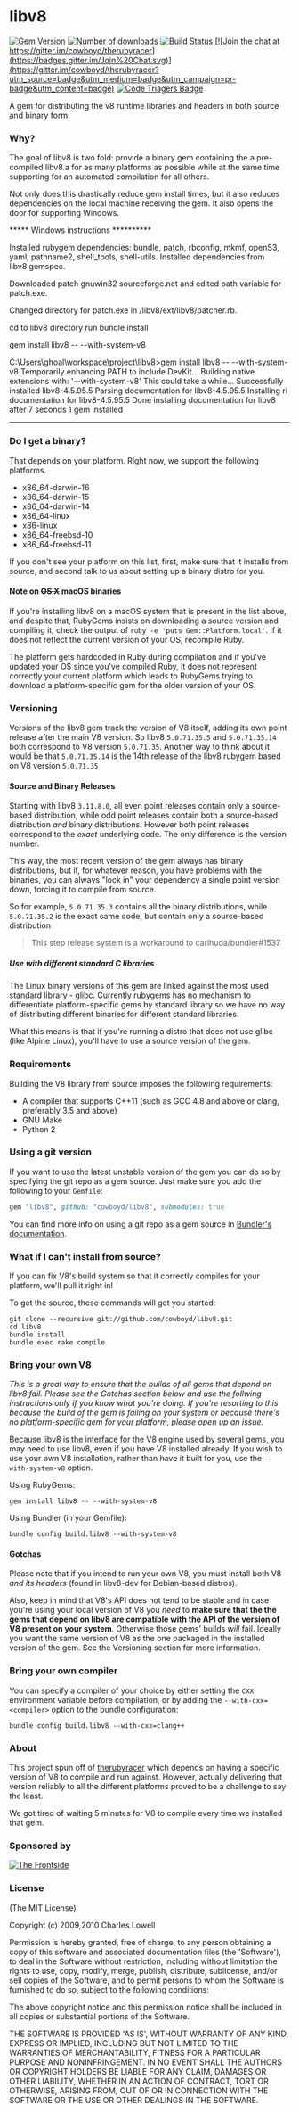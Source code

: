 # libv8
[![Gem Version](https://badge.fury.io/rb/libv8.svg)](http://badge.fury.io/rb/libv8)
[![Number of downloads](http://ruby-gem-downloads-badge.herokuapp.com/libv8?type=total)](https://rubygems.org/gems/libv8)
[![Build Status](https://travis-ci.org/cowboyd/libv8.svg?branch=master)](https://travis-ci.org/cowboyd/libv8)
[![Join the chat at https://gitter.im/cowboyd/therubyracer](https://badges.gitter.im/Join%20Chat.svg)](https://gitter.im/cowboyd/therubyracer?utm_source=badge&utm_medium=badge&utm_campaign=pr-badge&utm_content=badge)
[![Code Triagers Badge](https://www.codetriage.com/cowboyd/libv8/badges/users.svg)](https://www.codetriage.com/cowboyd/libv8)

A gem for distributing the v8 runtime libraries and headers in both
source and binary form.

### Why?

The goal of libv8 is two fold: provide a binary gem containing the a
pre-compiled libv8.a for as many platforms as possible while at the
same time supporting for an automated compilation for all others.

Not only does this drastically reduce gem install times, but it also
reduces dependencies on the local machine receiving the gem. It also
opens the door for supporting Windows.

***** Windows instructions **********

Installed rubygem dependencies:
bundle, patch, rbconfig, mkmf, openS3, yaml, pathname2, shell_tools, shell-utils.
Installed dependencies from libv8.gemspec. 

Downloaded patch gnuwin32 sourceforge.net and edited path variable for patch.exe.

Changed directory for patch.exe in /libv8/ext/libv8/patcher.rb.

cd to libv8 directory 
run bundle install

gem install libv8 -- --with-system-v8

C:\Users\ghoal\workspace\project\libv8>gem install libv8 -- --with-system-v8
Temporarily enhancing PATH to include DevKit...
Building native extensions with: '--with-system-v8'
This could take a while...
Successfully installed libv8-4.5.95.5
Parsing documentation for libv8-4.5.95.5
Installing ri documentation for libv8-4.5.95.5
Done installing documentation for libv8 after 7 seconds
1 gem installed
****************************************

### Do I get a binary?

That depends on your platform. Right now, we support the following
platforms.

* x86_64-darwin-16
* x86_64-darwin-15
* x86_64-darwin-14
* x86_64-linux
* x86-linux
* x86_64-freebsd-10
* x86_64-freebsd-11

If you don't see your platform on this list, first, make sure that it
installs from source, and second talk to us about setting up a binary
distro for you.

#### Note on ~~OS X~~ macOS binaries

If you're installing libv8 on a macOS system that is present in the list above,
and despite that, RubyGems insists on downloading a source version and compiling
it, check the output of `ruby -e 'puts Gem::Platform.local'`. If it does not
reflect the current version of your OS, recompile Ruby.

The platform gets hardcoded in Ruby during compilation and if you've updated
your OS since you've compiled Ruby, it does not represent correctly your current
platform which leads to RubyGems trying to download a platform-specific gem for
the older version of your OS.

### Versioning

Versions of the libv8 gem track the version of V8 itself, adding its
own point release after the main V8 version. So libv8 `5.0.71.35.5`
and `5.0.71.35.14` both correspond to V8 version `5.0.71.35`. Another
way to think about it would be that `5.0.71.35.14` is the 14th release
of the libv8 rubygem based on V8 version `5.0.71.35`

#### Source and Binary Releases

Starting with libv8 `3.11.8.0`, all even point releases contain
only a source-based distribution, while odd point releases contain both
a source-based distribution *and* binary distributions. However both
point releases correspond to the *exact* underlying code. The only
difference is the version number.

This way, the most recent version of the gem always has binary
distributions, but if, for whatever reason, you have problems with the
binaries, you can always "lock in" your dependency a single point version
down, forcing it to compile from source.

So for example, `5.0.71.35.3` contains all the binary distributions,
while `5.0.71.35.2` is the exact same code, but contain only a
source-based distribution

> This step release system is a workaround to carlhuda/bundler#1537

##### Use with different standard C libraries

The Linux binary versions of this gem are linked against the most used standard
library - glibc. Currently rubygems has no mechanism to differentiate
platform-specific gems by standard library so we have no way of distributing
different binaries for different standard libraries.

What this means is that if you're running a distro that does not use glibc
(like Alpine Linux), you'll have to use a source version of the gem.

### Requirements

Building the V8 library from source imposes the following requirements:

*  A compiler that supports C++11 (such as GCC 4.8 and above or clang,
preferably 3.5 and above)
*  GNU Make
*  Python 2

### Using a git version

If you want to use the latest unstable version of the gem you can do
so by specifying the git repo as a gem source. Just make sure you add
the following to your `Gemfile`:

```Ruby
gem "libv8", github: "cowboyd/libv8", submodules: true
```

You can find more info on using a git repo as a gem source in
[Bundler's documentation](http://bundler.io/v1.3/git.html).

### What if I can't install from source?

If you can fix V8's build system so that it correctly compiles for your
platform, we'll pull it right in!

To get the source, these commands will get you started:

    git clone --recursive git://github.com/cowboyd/libv8.git
    cd libv8
    bundle install
    bundle exec rake compile

### Bring your own V8

*This is a great way to ensure that the builds of all gems that depend on libv8
fail. Please see the Gotchas section below and use the follwing instructions
only if you know what you're doing. If you're resorting to this because the
build of the gem is failing on your system or because there's no
platform-specific gem for your platform, please open up an issue.*

Because libv8 is the interface for the V8 engine used by several gems, you may
need to use libv8, even if you have V8 installed already. If you wish to use
your own V8 installation, rather than have it built for you, use the
`--with-system-v8` option.

Using RubyGems:

    gem install libv8 -- --with-system-v8

Using Bundler (in your Gemfile):

    bundle config build.libv8 --with-system-v8

#### Gotchas

Please note that if you intend to run your own V8, you must install
both V8 *and its headers* (found in libv8-dev for Debian-based distros).

Also, keep in mind that V8's API does not tend to be stable and in case you're
using your local version of V8 you *need* to **make sure that the the gems that
depend on libv8 are compatible with the API of the version of V8 present on your
system**. Otherwise those gems' builds *will* fail. Ideally you want the same
version of V8 as the one packaged in the installed version of the gem. See the
Versioning section for more information.

### Bring your own compiler

You can specify a compiler of your choice by either setting the `CXX`
environment variable before compilation, or by adding the
`--with-cxx=<compiler>` option to the bundle configuration:

    bundle config build.libv8 --with-cxx=clang++

### About

This project spun off of
[therubyracer](http://github.com/cowboyd/therubyracer) which depends
on having a specific version of V8 to compile and run against.
However, actually delivering that version reliably to all the
different platforms proved to be a challenge to say the least.

We got tired of waiting 5 minutes for V8 to compile every time we
installed that gem.

### Sponsored by

<a href="http://thefrontside.net">![The Frontside](/thefrontside.png)</a>

### License

(The MIT License)

Copyright (c) 2009,2010 Charles Lowell

Permission is hereby granted, free of charge, to any person obtaining
a copy of this software and associated documentation files (the
'Software'), to deal in the Software without restriction, including
without limitation the rights to use, copy, modify, merge, publish,
distribute, sublicense, and/or sell copies of the Software, and to
permit persons to whom the Software is furnished to do so, subject to
the following conditions:

The above copyright notice and this permission notice shall be
included in all copies or substantial portions of the Software.

THE SOFTWARE IS PROVIDED 'AS IS', WITHOUT WARRANTY OF ANY KIND,
EXPRESS OR IMPLIED, INCLUDING BUT NOT LIMITED TO THE WARRANTIES OF
MERCHANTABILITY, FITNESS FOR A PARTICULAR PURPOSE AND NONINFRINGEMENT.
IN NO EVENT SHALL THE AUTHORS OR COPYRIGHT HOLDERS BE LIABLE FOR ANY
CLAIM, DAMAGES OR OTHER LIABILITY, WHETHER IN AN ACTION OF CONTRACT,
TORT OR OTHERWISE, ARISING FROM, OUT OF OR IN CONNECTION WITH THE
SOFTWARE OR THE USE OR OTHER DEALINGS IN THE SOFTWARE.
